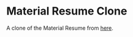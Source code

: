 # Material Resume Clone

A clone of the Material Resume from [here](https://creativemarket.com/ikonome/686585-Material-Resume-Blue/screenshots/#screenshot3).
